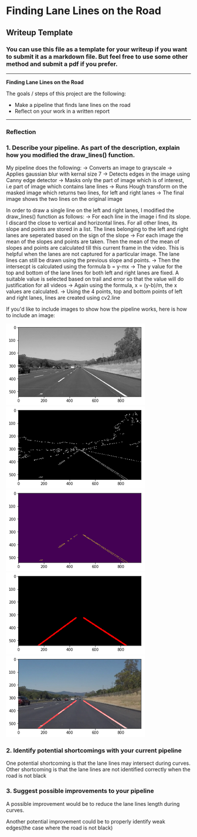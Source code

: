# **Finding Lane Lines on the Road** 

## Writeup Template

### You can use this file as a template for your writeup if you want to submit it as a markdown file. But feel free to use some other method and submit a pdf if you prefer.

---

**Finding Lane Lines on the Road**

The goals / steps of this project are the following:
* Make a pipeline that finds lane lines on the road
* Reflect on your work in a written report


[//]: # (Image References)

[image1]: ./test_images_output/solidWhiteRight_Gray.jpg "Grayscale"
[image2]: ./test_images_output/solidWhiteRight_Canny.jpg "Canny"
[image3]: ./test_images_output/solidWhiteRight_Masked.jpg "Masked"
[image4]: ./test_images_output/solidWhiteRight_Hough.jpg "Hough"
[image5]: ./test_images_output/solidWhiteRight_Final.jpg "Final"

---

### Reflection

### 1. Describe your pipeline. As part of the description, explain how you modified the draw_lines() function.

My pipeline does the following:
-> Converts an image to grayscale
-> Applies gaussian blur with kernal size 7
-> Detects edges in the image using Canny edge detector
-> Masks only the part of image which is of interest, i.e part of image which contains lane lines
-> Runs Hough transform on the masked image which returns two lines, for left and right lanes
-> The final image shows the two lines on the original image

In order to draw a single line on the left and right lanes, I modified the draw_lines() function as follows:
-> For each line in the image i find its slope. I discard the close to vertical and horizontal lines. For all other lines, its slope and points are stored in a list. The lines belonging to the left and right lanes are seperated based on the sign of the slope
-> For each image the mean of the slopes and points are taken. Then the mean of the mean of slopes and points are calculated till this current frame in the video. This is helpful when the lanes are not captured for a particular image. The lane lines can still be drawn using the previous slope and points.
-> Then the intersecpt is calculated using the formula b = y-mx
-> The y value for the top and bottom of the lane lines for both left and right lanes are fixed. A suitable value is selected based on trail and error so that the value will do justification for all videos
-> Again using the formula, x = (y-b)/m, the x values are calculated.
-> Using the 4 points, top and bottom points of left and right lanes, lines are created using cv2.line

If you'd like to include images to show how the pipeline works, here is how to include an image: 

![alt text][image1] ![alt text][image2] ![alt text][image3] ![alt text][image4] ![alt text][image5]


### 2. Identify potential shortcomings with your current pipeline


One potential shortcoming is that the lane lines may intersect during curves. Other shortcoming is that the lane lines are not identified correctly when the road is not black


### 3. Suggest possible improvements to your pipeline

A possible improvement would be to reduce the lane lines length during curves.

Another potential improvement could be to properly identify weak edges(the case where the road is not black)
